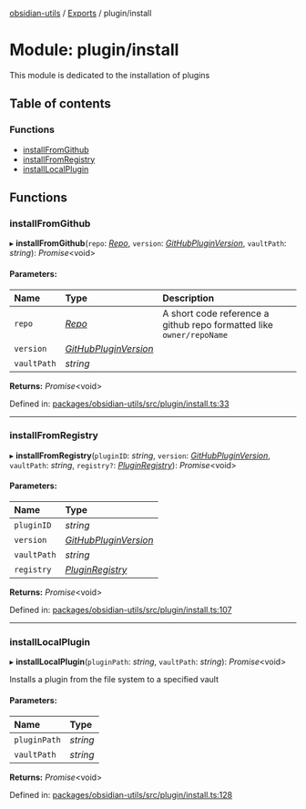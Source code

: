 [obsidian-utils](../README.md) / [Exports](../modules.md) / plugin/install

# Module: plugin/install

This module is dedicated to the installation of plugins

## Table of contents

### Functions

- [installFromGithub](plugin_install.md#installfromgithub)
- [installFromRegistry](plugin_install.md#installfromregistry)
- [installLocalPlugin](plugin_install.md#installlocalplugin)

## Functions

### installFromGithub

▸ **installFromGithub**(`repo`: [*Repo*](types.md#repo), `version`: [*GitHubPluginVersion*](types.md#githubpluginversion), `vaultPath`: *string*): *Promise*<void\>

#### Parameters:

Name | Type | Description |
:------ | :------ | :------ |
`repo` | [*Repo*](types.md#repo) | A short code reference a github repo formatted like `owner/repoName`   |
`version` | [*GitHubPluginVersion*](types.md#githubpluginversion) |  |
`vaultPath` | *string* |     |

**Returns:** *Promise*<void\>

Defined in: [packages/obsidian-utils/src/plugin/install.ts:33](https://github.com/zephraph/obsidian-tools/blob/a9d0109/packages/obsidian-utils/src/plugin/install.ts#L33)

___

### installFromRegistry

▸ **installFromRegistry**(`pluginID`: *string*, `version`: [*GitHubPluginVersion*](types.md#githubpluginversion), `vaultPath`: *string*, `registry?`: [*PluginRegistry*](../classes/plugin_registry.pluginregistry.md)): *Promise*<void\>

#### Parameters:

Name | Type |
:------ | :------ |
`pluginID` | *string* |
`version` | [*GitHubPluginVersion*](types.md#githubpluginversion) |
`vaultPath` | *string* |
`registry` | [*PluginRegistry*](../classes/plugin_registry.pluginregistry.md) |

**Returns:** *Promise*<void\>

Defined in: [packages/obsidian-utils/src/plugin/install.ts:107](https://github.com/zephraph/obsidian-tools/blob/a9d0109/packages/obsidian-utils/src/plugin/install.ts#L107)

___

### installLocalPlugin

▸ **installLocalPlugin**(`pluginPath`: *string*, `vaultPath`: *string*): *Promise*<void\>

Installs a plugin from the file system to a specified vault

#### Parameters:

Name | Type |
:------ | :------ |
`pluginPath` | *string* |
`vaultPath` | *string* |

**Returns:** *Promise*<void\>

Defined in: [packages/obsidian-utils/src/plugin/install.ts:128](https://github.com/zephraph/obsidian-tools/blob/a9d0109/packages/obsidian-utils/src/plugin/install.ts#L128)
